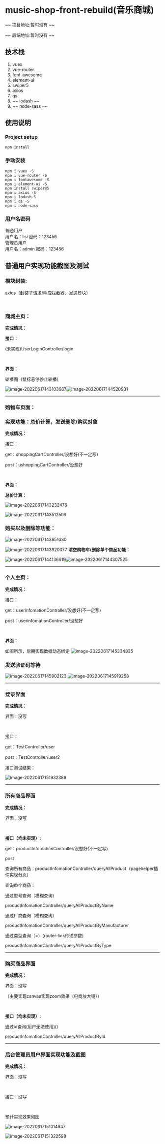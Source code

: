 # music-shop-front-rebuild(音乐商城)

~~ 项目地址:暂时没有 ~~

~~ 后端地址:暂时没有 ~~

## 技术栈
1. vuex
2. vue-router
3. font-awesome
4. element-ui
5. swiper5
6. axios
7. qs
8. ~~ lodash ~~
9. ~~ node-sass ~~

## 使用说明

### Project setup
```
npm install
```
### 手动安装
```
npm i vuex -S
npm i vue-router -S
npm i fontawesome -S
npm i element-ui -S
npm install swiper@5
npm i axios -S
npm i lodash-S
npm i qs -S
npm i node-sass
```

### 用户名密码
普通用户<br>用户名：lisi
密码：123456<br>管理员用户<br>
用户名：admin
密码：123456

## 普通用户实现功能截图及测试
### 模块封装:

axios（封装了请求/响应拦截器、发送模块）

<br>

### 商城主页：

<strong>完成情况：</strong>

<strong>接口：</strong>

(未实现)UserLoginController/login

<br>

<strong>界面：</strong>

轮播图（鼠标悬停停止轮播）

![image-20220617143103687](md-img/image-20220617143103687.png)![image-20220617144520931](md-img/image-20220617144520931.png)





<hr>


### <strong>购物车页面：</strong>

### 实现功能：总价计算，发送删除/购买对象

<strong>完成情况：</strong>

接口：

get：shoppingCartController/没想好(不一定写)

post：ushoppingCartController/没想好

<br>

<strong>界面： </strong>

<strong>总价计算：</strong>

![image-20220617143232476](md-img/image-20220617143232476.png)

![image-20220617143512509](md-img/image-20220617143512509.png)

### 购买以及删除等功能：

![image-20220617143851030](md-img/image-20220617143851030.png)

![image-20220617143920077](md-img/image-20220617143920077.png)
<strong>清空购物车/删除单个商品功能：</strong>

![image-20220617144136619](md-img/image-20220617144136619.png)![image-20220617144307525](md-img/image-20220617144307525.png)



<hr>


### 个人主页：

<strong>完成情况：</strong>

接口：

get：userinfomationController/没想好(不一定写)

post：userinfomationController/没想好

<br>

<strong>界面： </strong>

如图所示，后期实现数据动态绑定
![image-20220617145334835](md-img/image-20220617145334835.png)

### 发送验证码等待
![image-20220617145902123](md-img/image-20220617145902123.png)
![image-20220617145919258](md-img/image-20220617145919258.png)



<hr>


### 登录界面

<strong>完成情况：</strong>

界面：没写

<br>

接口：

get：TestController/user

post：TestController/user2

接口测试结果：

![image-20220617151932388](md-img/image-20220617151932388.png)




<hr>


### 所有商品界面

<strong>完成情况：</strong>

界面：没写

<br>

<strong>接口（均未实现）:</strong>

get：productInfomationController/没想好(不一定写)

post

查询所有商品：productInfomationController/queryAllProduct（pagehelper插件实现分页）

查询单个商品：

通过型号查询（模糊查询）

productInfomationController/queryAllProductByName

通过厂商查询（模糊查询）

productInfomationController/queryAllProductByManufacturer

通过类型查询（=）(router-link传递参数)

productInfomationController/queryAllProductByType



<hr>



### 购买商品界面

<strong>完成情况：</strong>

界面：没写

（主要实现canvas实现zoom效果（电商放大镜））

<br>

<strong>接口（均未实现）:</strong>

通过id查询(用户无法使用)()

productInfomationController/queryAllProductById



<hr>



### 后台管理员用户界面实现功能及截图<br>

<strong>完成情况：</strong>

界面：没写

<br>

接口：没写

<br>

预计实现效果如图

![image-20220617151014947](md-img/image-20220617151014947.png)



![image-20220617151322598](md-img/image-20220617151322598.png)
